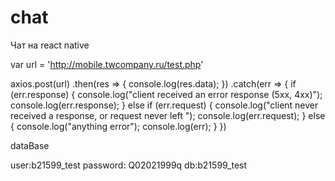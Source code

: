 # chat
Чат на react native

var url = 'http://mobile.twcompany.ru/test.php'

axios.post(url)
  .then(res => { 
    console.log(res.data);
  }) 
  .catch(err => { 
    if (err.response) {
      console.log("client received an error response (5xx, 4xx)"); 
      console.log(err.response);
    } else if (err.request) { 
      console.log("client never received a response, or request never left "); 
      console.log(err.request);
    } else { 
      console.log("anything error");
      console.log(err);
    } 
  })



  dataBase

user:b21599_test
  password: Q02021999q
  db:b21599_test
